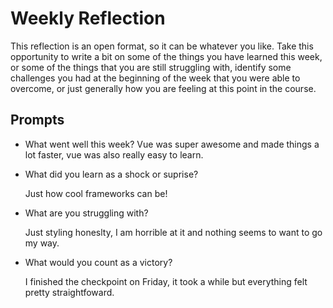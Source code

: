 # Weekly Reflection
This reflection is an open format, so it can be whatever you like. Take this opportunity to write a bit on some of the things you have learned this week, or some of the things that you are still struggling with, identify some challenges you had at the beginning of the week that you were able to overcome, or just generally how you are feeling at this point in the course.

## Prompts
- What went well this week?
    Vue was super awesome and made things a lot faster, vue was also really easy to learn.

- What did you learn as a shock or suprise?

    Just how cool frameworks can be!

- What are you struggling with?

    Just styling honeslty, I am horrible at it and nothing seems to want to go my way.

- What would you count as a victory?

    I finished the checkpoint on Friday, it took a while but everything felt pretty straightfoward.